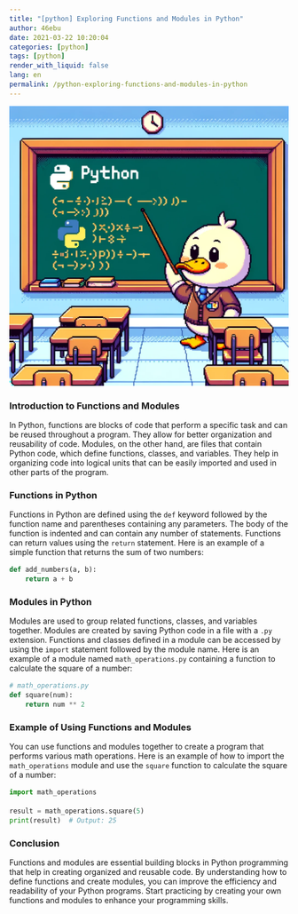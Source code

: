 ```yaml
---
title: "[python] Exploring Functions and Modules in Python"
author: 46ebu
date: 2021-03-22 10:20:04 
categories: [python]
tags: [python]
render_with_liquid: false
lang: en
permalink: /python-exploring-functions-and-modules-in-python
---
```


![Intro](/assets/img/post/python.png)
### Introduction to Functions and Modules
In Python, functions are blocks of code that perform a specific task and can be reused throughout a program. They allow for better organization and reusability of code. Modules, on the other hand, are files that contain Python code, which define functions, classes, and variables. They help in organizing code into logical units that can be easily imported and used in other parts of the program.

### Functions in Python
Functions in Python are defined using the `def` keyword followed by the function name and parentheses containing any parameters. The body of the function is indented and can contain any number of statements. Functions can return values using the `return` statement. Here is an example of a simple function that returns the sum of two numbers:

```python
def add_numbers(a, b):
    return a + b
```

### Modules in Python
Modules are used to group related functions, classes, and variables together. Modules are created by saving Python code in a file with a `.py` extension. Functions and classes defined in a module can be accessed by using the `import` statement followed by the module name. Here is an example of a module named `math_operations.py` containing a function to calculate the square of a number:

```python
# math_operations.py
def square(num):
    return num ** 2
```

### Example of Using Functions and Modules
You can use functions and modules together to create a program that performs various math operations. Here is an example of how to import the `math_operations` module and use the `square` function to calculate the square of a number:

```python
import math_operations

result = math_operations.square(5)
print(result)  # Output: 25
```

### Conclusion
Functions and modules are essential building blocks in Python programming that help in creating organized and reusable code. By understanding how to define functions and create modules, you can improve the efficiency and readability of your Python programs. Start practicing by creating your own functions and modules to enhance your programming skills.